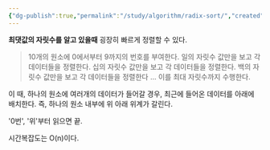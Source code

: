 ```yaml
---
{"dg-publish":true,"permalink":"/study/algorithm/radix-sort/","created":"2023-12-04T23:03:54.000+09:00","updated":"2025-01-14T15:33:43.000+09:00"}
---
```


**최댓값의 자릿수를 알고 있을때** 굉장히 빠르게 정렬할 수 있다.


>10개의 원소에 0에서부터 9까지의 번호를 부여한다.
>일의 자릿수 값만을 보고 각 데이터들을 정렬한다.
>십의 자릿수 값만을 보고 각 데이터들을 정렬한다.
>백의 자릿수 값만을 보고 각 데이터들을 정렬한다
>...
>이를 최대 자릿수까지 수행한다.

이 때, 하나의 원소에 여러개의 데이터가 들어갈 경우, 최근에 들어온 데이터를 아래에 배치한다. 즉, 하나의 원소 내부에 위 아래 위계가 갈린다.

'0번', '위'부터 읽으면 끝.

시간복잡도는 O(n)이다.